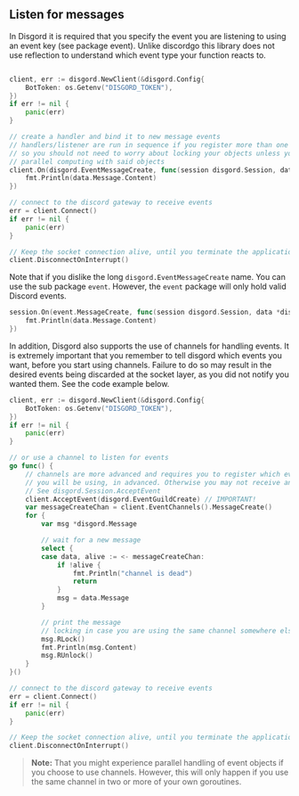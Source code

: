 ## Listen for messages

In Disgord it is required that you specify the event you are listening to using an event key (see package event). Unlike discordgo this library does not use reflection to understand which event type your function reacts to.
```go

client, err := disgord.NewClient(&disgord.Config{
    BotToken: os.Getenv("DISGORD_TOKEN"),
})
if err != nil {
    panic(err)
}

// create a handler and bind it to new message events
// handlers/listener are run in sequence if you register more than one
// so you should not need to worry about locking your objects unless you do any
// parallel computing with said objects
client.On(disgord.EventMessageCreate, func(session disgord.Session, data *disgord.MessageCreate) {
    fmt.Println(data.Message.Content)
})

// connect to the discord gateway to receive events
err = client.Connect()
if err != nil {
    panic(err)
}

// Keep the socket connection alive, until you terminate the application
client.DisconnectOnInterrupt()
```

Note that if you dislike the long `disgord.EventMessageCreate` name. You can use the sub package `event`. However, the `event` package will only hold valid Discord events.
```go 
session.On(event.MessageCreate, func(session disgord.Session, data *disgord.MessageCreate) {
    fmt.Println(data.Message.Content)
})
```

In addition, Disgord also supports the use of channels for handling events. It is extremely important that you remember to tell disgord which events you want, before you start using channels. Failure to do so may result in the desired events being discarded at the socket layer, as you did not notify you wanted them. See the code example below.
```go
client, err := disgord.NewClient(&disgord.Config{
    BotToken: os.Getenv("DISGORD_TOKEN"),
})
if err != nil {
    panic(err)
}

// or use a channel to listen for events
go func() {
    // channels are more advanced and requires you to register which event-channels
    // you will be using, in advanced. Otherwise you may not receive an event on the given channel.
    // See disgord.Session.AcceptEvent
    client.AcceptEvent(disgord.EventGuildCreate) // IMPORTANT!
    var messageCreateChan = client.EventChannels().MessageCreate()
    for {
        var msg *disgord.Message

        // wait for a new message
        select {
        case data, alive := <- messageCreateChan:
            if !alive {
                fmt.Println("channel is dead")
                return
            }
            msg = data.Message
        }

        // print the message
        // locking in case you are using the same channel somewhere else as well
        msg.RLock()
        fmt.Println(msg.Content)
        msg.RUnlock()
    }
}()

// connect to the discord gateway to receive events
err = client.Connect()
if err != nil {
    panic(err)
}

// Keep the socket connection alive, until you terminate the application
client.DisconnectOnInterrupt()
```

> **Note:** That you might experience parallel handling of event objects if you choose to use channels. However, this will only happen if you use the same channel in two or more of your own goroutines.
